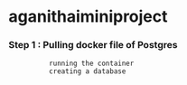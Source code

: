# aganithaiminiproject
### Step 1 : Pulling docker file of Postgres 
              running the container 
              creating a database
              
              
